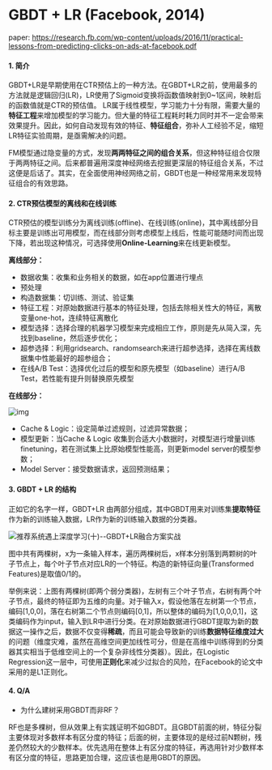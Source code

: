 # GBDT + LR (Facebook, 2014)

paper: https://research.fb.com/wp-content/uploads/2016/11/practical-lessons-from-predicting-clicks-on-ads-at-facebook.pdf

#### 1. 简介

GBDT+LR是早期使用在CTR预估上的一种方法。在GBDT+LR之前，使用最多的方法就是逻辑回归(LR)，LR使用了Sigmoid变换将函数值映射到0~1区间，映射后的函数值就是CTR的预估值。
LR属于线性模型，学习能力十分有限，需要大量的**特征工程**来增加模型的学习能力。但大量的特征工程耗时耗力同时并不一定会带来效果提升。因此，如何自动发现有效的特征、**特征组合**，弥补人工经验不足，缩短LR特征实验周期，是亟需解决的问题。

FM模型通过隐变量的方式，发现**两两特征之间的组合关系**，但这种特征组合仅限于两两特征之间。后来都普遍用深度神经网络去挖掘更深层的特征组合关系，不过这便是后话了。其实，在全面使用神经网络之前，GBDT也是一种经常用来发现特征组合的有效思路。



#### 2. CTR预估模型的离线和在线训练

CTR预估的模型训练分为离线训练(offline)、在线训练(online)，其中离线部分目标主要是训练出可用模型，而在线部分则考虑模型上线后，性能可能随时间而出现下降，若出现这种情况，可选择使用**Online-Learning**来在线更新模型。

**离线部分：**

- 数据收集：收集和业务相关的数据，如在app位置进行埋点
- 预处理
- 构造数据集：切训练、测试、验证集
- 特征工程：对原始数据进行基本的特征处理，包括去除相关性大的特征，离散变量one-hot，连续特征离散化
- 模型选择：选择合理的机器学习模型来完成相应工作，原则是先从简入深，先找到baseline，然后逐步优化；
- 超参选择：利用gridsearch、randomsearch来进行超参选择，选择在离线数据集中性能最好的超参组合；
- 在线A/B Test：选择优化过后的模型和原先模型（如baseline）进行A/B Test，若性能有提升则替换原先模型

**在线部分：**

![img](https://img-blog.csdnimg.cn/20210128143851428.png?x-oss-process=image/watermark,type_ZmFuZ3poZW5naGVpdGk,shadow_10,text_aHR0cHM6Ly9ibG9nLmNzZG4ubmV0L3dlaXhpbl80MTMzMjAwOQ==,size_16,color_FFFFFF,t_70)



- Cache & Logic：设定简单过滤规则，过滤异常数据；
- 模型更新：当Cache & Logic 收集到合适大小数据时，对模型进行增量训练finetuning，若在测试集上比原始模型性能高，则更新model server的模型参数；
- Model Server：接受数据请求，返回预测结果；



#### 3. GBDT + LR 的结构

正如它的名字一样，GBDT+LR 由两部分组成，其中GBDT用来对训练集**提取特征**作为新的训练输入数据，LR作为新的训练输入数据的分类器。

![推荐系统遇上深度学习(十)--GBDT+LR融合方案实战](https://pic1.zhimg.com/v2-b2daf42d923cd943c453fa11e3c9555d_1440w.jpg?source=172ae18b)



图中共有两棵树，x为一条输入样本，遍历两棵树后，x样本分别落到两颗树的叶子节点上，每个叶子节点对应LR的一个特征。构造的新特征向量(Transformed Features)是取值0/1的。

举例来说：上图有两棵树(即两个弱分类器)，左树有三个叶子节点，右树有两个叶子节点，最终的特征即为五维的向量。对于输入x，假设他落在左树第一个节点，编码[1,0,0]，落在右树第二个节点则编码[0,1]，所以整体的编码为[1,0,0,0,1]，这类编码作为input，输入到LR中进行分类。在对原始数据进行GBDT提取为新的数据这一操作之后，数据不仅变得**稀疏**，而且可能会导致新的训练**数据特征维度过大**的问题（维度灾难，虽然在高维空间更加线性可分，但是在高维中训练得到的分类器其实相当于低维空间上的一个复杂非线性分类器）。因此，在Logistic Regression这一层中，可使用**正则化**来减少过拟合的风险，在Facebook的论文中采用的是L1正则化。



#### 4. Q/A

- 为什么建树采用GBDT而非RF？

RF也是多棵树，但从效果上有实践证明不如GBDT。且GBDT前面的树，特征分裂主要体现对多数样本有区分度的特征；后面的树，主要体现的是经过前N颗树，残差仍然较大的少数样本。优先选用在整体上有区分度的特征，再选用针对少数样本有区分度的特征，思路更加合理，这应该也是用GBDT的原因。
